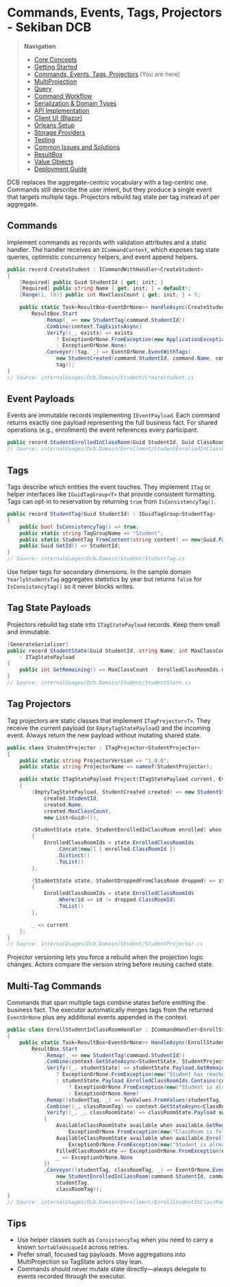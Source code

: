 # Commands, Events, Tags, Projectors - Sekiban DCB

> **Navigation**
> - [Core Concepts](01_core_concepts.md)
> - [Getting Started](02_getting_started.md)
> - [Commands, Events, Tags, Projectors](03_aggregate_command_events.md) (You are here)
> - [MultiProjection](04_multiple_aggregate_projector.md)
> - [Query](05_query.md)
> - [Command Workflow](06_workflow.md)
> - [Serialization & Domain Types](07_json_orleans_serialization.md)
> - [API Implementation](08_api_implementation.md)
> - [Client UI (Blazor)](09_client_api_blazor.md)
> - [Orleans Setup](10_orleans_setup.md)
> - [Storage Providers](11_dapr_setup.md)
> - [Testing](12_unit_testing.md)
> - [Common Issues and Solutions](13_common_issues.md)
> - [ResultBox](14_result_box.md)
> - [Value Objects](15_value_object.md)
> - [Deployment Guide](16_deployment.md)

DCB replaces the aggregate-centric vocabulary with a tag-centric one. Commands still describe the user intent, but they
produce a single event that targets multiple tags. Projectors rebuild tag state per tag instead of per aggregate.

## Commands

Implement commands as records with validation attributes and a static handler. The handler receives an
`ICommandContext`, which exposes tag state queries, optimistic concurrency helpers, and event append helpers.

```csharp
public record CreateStudent : ICommandWithHandler<CreateStudent>
{
    [Required] public Guid StudentId { get; init; }
    [Required] public string Name { get; init; } = default!;
    [Range(1, 10)] public int MaxClassCount { get; init; } = 5;

    public static Task<ResultBox<EventOrNone>> HandleAsync(CreateStudent command, ICommandContext context) =>
        ResultBox.Start
            .Remap(_ => new StudentTag(command.StudentId))
            .Combine(context.TagExistsAsync)
            .Verify((_, exists) => exists
                ? ExceptionOrNone.FromException(new ApplicationException("Student Already Exists"))
                : ExceptionOrNone.None)
            .Conveyor((tag, _) => EventOrNone.EventWithTags(
                new StudentCreated(command.StudentId, command.Name, command.MaxClassCount),
                tag));
}
// Source: internalUsages/Dcb.Domain/Student/CreateStudent.cs
```

## Event Payloads

Events are immutable records implementing `IEventPayload`. Each command returns exactly one payload representing the full
business fact. For shared operations (e.g., enrollment) the event references every participant.

```csharp
public record StudentEnrolledInClassRoom(Guid StudentId, Guid ClassRoomId) : IEventPayload;
// Source: internalUsages/Dcb.Domain/Enrollment/StudentEnrolledInClassRoom.cs
```

## Tags

Tags describe which entities the event touches. They implement `ITag` or helper interfaces like `IGuidTagGroup<T>` that
provide consistent formatting. Tags can opt-in to reservation by returning `true` from `IsConsistencyTag()`.

```csharp
public record StudentTag(Guid StudentId) : IGuidTagGroup<StudentTag>
{
    public bool IsConsistencyTag() => true;
    public static string TagGroupName => "Student";
    public static StudentTag FromContent(string content) => new(Guid.Parse(content));
    public Guid GetId() => StudentId;
}
// Source: internalUsages/Dcb.Domain/Student/StudentTag.cs
```

Use helper tags for secondary dimensions. In the sample domain `YearlyStudentsTag` aggregates statistics by year but
returns `false` for `IsConsistencyTag()` so it never blocks writes.

## Tag State Payloads

Projectors rebuild tag state into `ITagStatePayload` records. Keep them small and immutable.

```csharp
[GenerateSerializer]
public record StudentState(Guid StudentId, string Name, int MaxClassCount, List<Guid> EnrolledClassRoomIds)
    : ITagStatePayload
{
    public int GetRemaining() => MaxClassCount - EnrolledClassRoomIds.Count;
}
// Source: internalUsages/Dcb.Domain/Student/StudentState.cs
```

## Tag Projectors

Tag projectors are static classes that implement `ITagProjector<T>`. They receive the current payload (or
`EmptyTagStatePayload`) and the incoming event. Always return the new payload without mutating shared state.

```csharp
public class StudentProjector : ITagProjector<StudentProjector>
{
    public static string ProjectorVersion => "1.0.0";
    public static string ProjectorName => nameof(StudentProjector);

    public static ITagStatePayload Project(ITagStatePayload current, Event ev) => (current, ev.Payload) switch
    {
        (EmptyTagStatePayload, StudentCreated created) => new StudentState(
            created.StudentId,
            created.Name,
            created.MaxClassCount,
            new List<Guid>()),

        (StudentState state, StudentEnrolledInClassRoom enrolled) when state.GetRemaining() > 0 => state with
        {
            EnrolledClassRoomIds = state.EnrolledClassRoomIds
                .Concat(new[] { enrolled.ClassRoomId })
                .Distinct()
                .ToList()
        },

        (StudentState state, StudentDroppedFromClassRoom dropped) => state with
        {
            EnrolledClassRoomIds = state.EnrolledClassRoomIds
                .Where(id => id != dropped.ClassRoomId)
                .ToList()
        },

        _ => current
    };
}
// Source: internalUsages/Dcb.Domain/Student/StudentProjector.cs
```

Projector versioning lets you force a rebuild when the projection logic changes. Actors compare the version string before
reusing cached state.

## Multi-Tag Commands

Commands that span multiple tags combine states before emitting the business fact. The executor automatically merges tags
from the returned `EventOrNone` plus any additional events appended in the context.

```csharp
public class EnrollStudentInClassRoomHandler : ICommandHandler<EnrollStudentInClassRoom>
{
    public static Task<ResultBox<EventOrNone>> HandleAsync(EnrollStudentInClassRoom command, ICommandContext context) =>
        ResultBox.Start
            .Remap(_ => new StudentTag(command.StudentId))
            .Combine(context.GetStateAsync<StudentState, StudentProjector>)
            .Verify((_, studentState) => studentState.Payload.GetRemaining() <= 0
                ? ExceptionOrNone.FromException(new("Student has reached maximum class count"))
                : studentState.Payload.EnrolledClassRoomIds.Contains(command.ClassRoomId)
                    ? ExceptionOrNone.FromException(new("Student is already enrolled in this classroom"))
                    : ExceptionOrNone.None)
            .Remap((studentTag, _) => TwoValues.FromValues(studentTag, new ClassRoomTag(command.ClassRoomId)))
            .Combine((_, classRoomTag) => context.GetStateAsync<ClassRoomProjector>(classRoomTag))
            .Verify((_, _, classRoomState) => classRoomState.Payload switch
            {
                AvailableClassRoomState available when available.GetRemaining() <= 0 =>
                    ExceptionOrNone.FromException(new("ClassRoom is full")),
                AvailableClassRoomState available when available.EnrolledStudentIds.Contains(command.StudentId) =>
                    ExceptionOrNone.FromException(new("Student is already enrolled in this classroom")),
                FilledClassRoomState => ExceptionOrNone.FromException(new("ClassRoom is full")),
                _ => ExceptionOrNone.None
            })
            .Conveyor((studentTag, classRoomTag, _) => EventOrNone.EventWithTags(
                new StudentEnrolledInClassRoom(command.StudentId, command.ClassRoomId),
                studentTag,
                classRoomTag));
}
// Source: internalUsages/Dcb.Domain/Enrollment/EnrollStudentInClassRoomHandler.cs
```

## Tips

- Use helper classes such as `ConsistencyTag` when you need to carry a known `SortableUniqueId` across retries.
- Prefer small, focused tag payloads. Move aggregations into MultiProjection so TagState actors stay lean.
- Commands should never mutate state directly—always delegate to events recorded through the executor.

